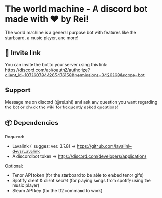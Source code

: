 # The world machine - A discord bot made with ❤️ by Rei!
The world machine is a general purpose bot with features like the starboard, a music player, and more!

## 🔗 Invite link
You can invite the bot to your server using this link:<br />
https://discord.com/api/oauth2/authorize?client_id=1073607844265476158&permissions=3426368&scope=bot

## Support
Message me on discord (@rei.shi) and ask any question you want regarding the bot or check the wiki for frequently asked questions!

## 📦 Dependencies
Required:
* Lavalink (I suggest ver. 3.7.8) -> https://github.com/lavalink-devs/Lavalink
* A discord bot token -> https://discord.com/developers/applications

Optional:
* Tenor API token (for the starboard to be able to embed tenor gifs)
* Spotify client & client secret (for playing songs from spotify using the music player)
* Steam API key (for the tf2 command to work)
